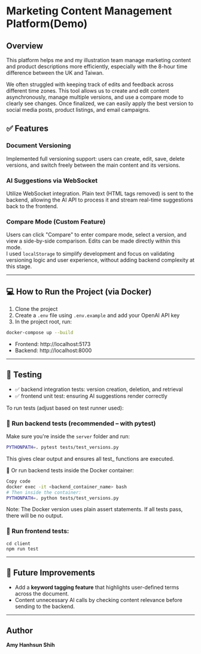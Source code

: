 # Marketing Content Management Platform(Demo)

## Overview

This platform helps me and my illustration team manage marketing content and product descriptions more efficiently, especially with the 8-hour time difference between the UK and Taiwan.

We often struggled with keeping track of edits and feedback across different time zones. This tool allows us to create and edit content asynchronously, manage multiple versions, and use a compare mode to clearly see changes. Once finalized, we can easily apply the best version to social media posts, product listings, and email campaigns.

## ✅ Features

### Document Versioning

Implemented full versioning support: users can create, edit, save, delete versions, and switch freely between the main content and its versions.

### AI Suggestions via WebSocket

Utilize WebSocket integration. Plain text (HTML tags removed) is sent to the backend, allowing the AI API to process it and stream real-time suggestions back to the frontend.

### Compare Mode (Custom Feature)

Users can click "Compare" to enter compare mode, select a version, and view a side-by-side comparison. Edits can be made directly within this mode.  
I used `localStorage` to simplify development and focus on validating versioning logic and user experience, without adding backend complexity at this stage.

---

## 💻 How to Run the Project (via Docker)

1. Clone the project
2. Create a `.env` file using `.env.example` and add your OpenAI API key
3. In the project root, run:

```bash
docker-compose up --build
```

- Frontend: http://localhost:5173
- Backend: http://localhost:8000

---

## 🧪 Testing

- ✅ backend integration tests: version creation, deletion, and retrieval
- ✅ frontend unit test: ensuring AI suggestions render correctly

To run tests (adjust based on test runner used):

### 🔹 Run backend tests (recommended – with pytest)

Make sure you're inside the `server` folder and run:

```bash
PYTHONPATH=. pytest tests/test_versions.py
```

This gives clear output and ensures all test\_ functions are executed.

🔸 Or run backend tests inside the Docker container:

```bash
Copy code
docker exec -it <backend_container_name> bash
# Then inside the container:
PYTHONPATH=. python tests/test_versions.py
```

Note: The Docker version uses plain assert statements. If all tests pass, there will be no output.

### 🔹 Run frontend tests:

```
cd client
npm run test
```

---

## 🌱 Future Improvements

- Add a **keyword tagging feature** that highlights user-defined terms across the document.
- Content unnecessary AI calls by checking content relevance before sending to the backend.

---

## Author

**Amy Hanhsun Shih**
